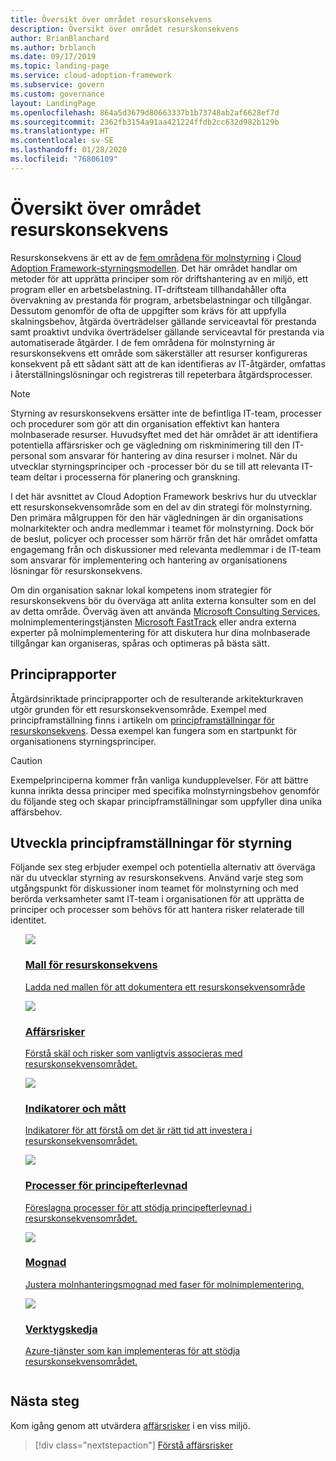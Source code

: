 ```yaml
---
title: Översikt över området resurskonsekvens
description: Översikt över området resurskonsekvens
author: BrianBlanchard
ms.author: brblanch
ms.date: 09/17/2019
ms.topic: landing-page
ms.service: cloud-adoption-framework
ms.subservice: govern
ms.custom: governance
layout: LandingPage
ms.openlocfilehash: 864a5d3679d80663337b1b73748ab2af6628ef7d
ms.sourcegitcommit: 2362fb3154a91aa421224ffdb2cc632d982b129b
ms.translationtype: HT
ms.contentlocale: sv-SE
ms.lasthandoff: 01/28/2020
ms.locfileid: "76806109"
---
```

# <a name="resource-consistency-discipline-overview"></a>Översikt över området resurskonsekvens

Resurskonsekvens är ett av de [fem områdena för molnstyrning](../governance-disciplines.md) i [Cloud Adoption Framework-styrningsmodellen](../index.md). Det här området handlar om metoder för att upprätta principer som rör driftshantering av en miljö, ett program eller en arbetsbelastning. IT-driftsteam tillhandahåller ofta övervakning av prestanda för program, arbetsbelastningar och tillgångar. Dessutom genomför de ofta de uppgifter som krävs för att uppfylla skalningsbehov, åtgärda överträdelser gällande serviceavtal för prestanda samt proaktivt undvika överträdelser gällande serviceavtal för prestanda via automatiserade åtgärder. I de fem områdena för molnstyrning är resurskonsekvens ett område som säkerställer att resurser konfigureras konsekvent på ett sådant sätt att de kan identifieras av IT-åtgärder, omfattas i återställningslösningar och registreras till repeterbara åtgärdsprocesser.

> [!NOTE]
> Styrning av resurskonsekvens ersätter inte de befintliga IT-team, processer och procedurer som gör att din organisation effektivt kan hantera molnbaserade resurser. Huvudsyftet med det här området är att identifiera potentiella affärsrisker och ge vägledning om riskminimering till den IT-personal som ansvarar för hantering av dina resurser i molnet. När du utvecklar styrningsprinciper och -processer bör du se till att relevanta IT-team deltar i processerna för planering och granskning.

I det här avsnittet av Cloud Adoption Framework beskrivs hur du utvecklar ett resurskonsekvensområde som en del av din strategi för molnstyrning. Den primära målgruppen för den här vägledningen är din organisations molnarkitekter och andra medlemmar i teamet för molnstyrning. Dock bör de beslut, policyer och processer som härrör från det här området omfatta engagemang från och diskussioner med relevanta medlemmar i de IT-team som ansvarar för implementering och hantering av organisationens lösningar för resurskonsekvens.

Om din organisation saknar lokal kompetens inom strategier för resurskonsekvens bör du överväga att anlita externa konsulter som en del av detta område. Överväg även att använda [Microsoft Consulting Services](https://www.microsoft.com/enterprise/services), molnimplementeringstjänsten [Microsoft FastTrack](https://azure.microsoft.com/programs/azure-fasttrack) eller andra externa experter på molnimplementering för att diskutera hur dina molnbaserade tillgångar kan organiseras, spåras och optimeras på bästa sätt.

## <a name="policy-statements"></a>Principrapporter

Åtgärdsinriktade principrapporter och de resulterande arkitekturkraven utgör grunden för ett resurskonsekvensområde. Exempel med principframställning finns i artikeln om [principframställningar för resurskonsekvens](./policy-statements.md). Dessa exempel kan fungera som en startpunkt för organisationens styrningsprinciper.

> [!CAUTION]
> Exempelprinciperna kommer från vanliga kundupplevelser. För att bättre kunna inrikta dessa principer med specifika molnstyrningsbehov genomför du följande steg och skapar principframställningar som uppfyller dina unika affärsbehov.

## <a name="develop-governance-policy-statements"></a>Utveckla principframställningar för styrning

Följande sex steg erbjuder exempel och potentiella alternativ att överväga när du utvecklar styrning av resurskonsekvens. Använd varje steg som utgångspunkt för diskussioner inom teamet för molnstyrning och med berörda verksamheter samt IT-team i organisationen för att upprätta de principer och processer som behövs för att hantera risker relaterade till identitet.

<!-- markdownlint-disable MD033 -->

<ul class="panelContent cardsE">
<li style="display: flex; flex-direction: column;">
    <a href="./template.md">
        <div class="cardSize">
            <div class="cardPadding" >
                <div class="card" >
                    <div class="cardImageOuter">
                        <div class="cardImage">
                            <img src="../../_images/govern/process-template.png" class="x-hidden-focus"/>
                        </div>
                    </div>
                    <div class="cardText" style="padding-left:0px;">
                        <h3>Mall för resurskonsekvens</h3>
                        <p class="x-hidden-focus">Ladda ned mallen för att dokumentera ett resurskonsekvensområde</p>
                    </div>
                </div>
            </div>
        </div>
    </a>
</li><li style="display: flex; flex-direction: column;">
    <a href="./business-risks.md">
        <div class="cardSize">
            <div class="cardPadding" >
                <div class="card" >
                    <div class="cardImageOuter">
                        <div class="cardImage">
                            <img src="../../_images/govern/process-risks.png" class="x-hidden-focus"/>
                        </div>
                    </div>
                    <div class="cardText" style="padding-left:0px;">
                        <h3>Affärsrisker</h3>
                        <p class="x-hidden-focus">Förstå skäl och risker som vanligtvis associeras med resurskonsekvensområdet.</p>
                    </div>
                </div>
            </div>
        </div>
    </a>
</li>
<li style="display: flex; flex-direction: column;">
    <a href="./metrics-tolerance.md">
        <div class="cardSize">
            <div class="cardPadding" >
                <div class="card" >
                    <div class="cardImageOuter">
                        <div class="cardImage">
                            <img src="../../_images/govern/process-metrics.png" class="x-hidden-focus"/>
                        </div>
                    </div>
                    <div class="cardText" style="padding-left:0px;">
                        <h3>Indikatorer och mått</h3>
                        <p class="x-hidden-focus">Indikatorer för att förstå om det är rätt tid att investera i resurskonsekvensområdet.</p>
                    </div>
                </div>
            </div>
        </div>
    </a>
</li>
<li style="display: flex; flex-direction: column;">
    <a href="./compliance-processes.md">
        <div class="cardSize">
            <div class="cardPadding" >
                <div class="card" >
                    <div class="cardImageOuter">
                        <div class="cardImage">
                            <img src="../../_images/govern/process-enforce.png" class="x-hidden-focus"/>
                        </div>
                    </div>
                    <div class="cardText" style="padding-left:0px;">
                        <h3>Processer för principefterlevnad</h3>
                        <p class="x-hidden-focus">Föreslagna processer för att stödja principefterlevnad i resurskonsekvensområdet.</p>
                    </div>
                </div>
            </div>
        </div>
    </a>
</li>
<li style="display: flex; flex-direction: column;">
    <a href="./discipline-improvement.md">
        <div class="cardSize">
            <div class="cardPadding" >
                <div class="card" >
                    <div class="cardImageOuter">
                        <div class="cardImage">
                            <img src="../../_images/govern/process-maturity.png" class="x-hidden-focus"/>
                        </div>
                    </div>
                    <div class="cardText" style="padding-left:0px;">
                        <h3>Mognad</h3>
                        <p class="x-hidden-focus">Justera molnhanteringsmognad med faser för molnimplementering.</p>
                    </div>
                </div>
            </div>
        </div>
    </a>
</li>
<li style="display: flex; flex-direction: column;">
    <a href="./toolchain.md">
        <div class="cardSize">
            <div class="cardPadding" >
                <div class="card" >
                    <div class="cardImageOuter">
                        <div class="cardImage">
                            <img src="../../_images/govern/process-toolchain.png" class="x-hidden-focus"/>
                        </div>
                    </div>
                    <div class="cardText" style="padding-left:0px;">
                        <h3>Verktygskedja</h3>
                        <p class="x-hidden-focus">Azure-tjänster som kan implementeras för att stödja resurskonsekvensområdet.</p>
                    </div>
                </div>
            </div>
        </div>
    </a>
</li>
</ul>

## <a name="next-steps"></a>Nästa steg

Kom igång genom att utvärdera [affärsrisker](./business-risks.md) i en viss miljö.

> [!div class="nextstepaction"]
> [Förstå affärsrisker](./business-risks.md)
